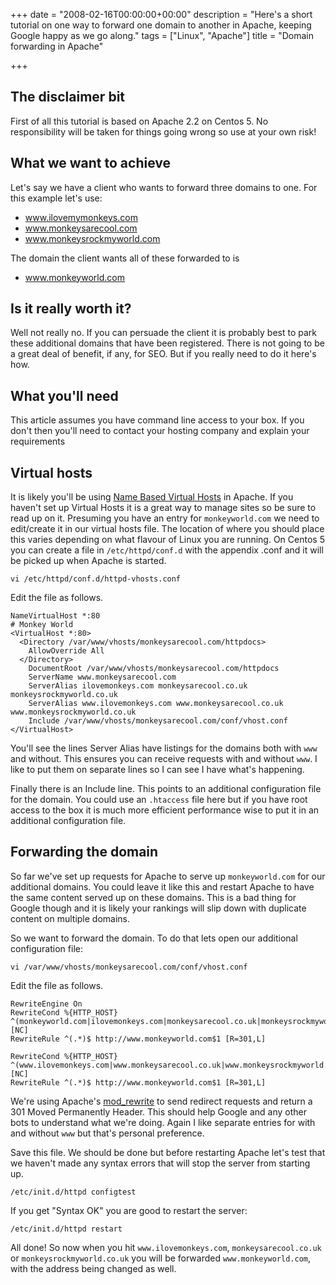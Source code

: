 +++
date = "2008-02-16T00:00:00+00:00"
description = "Here's a short tutorial on one way to forward one domain to another in Apache, keeping Google happy as we go along."
tags = ["Linux", "Apache"]
title = "Domain forwarding in Apache"

+++

## The disclaimer bit

First of all this tutorial is based on Apache 2.2 on Centos 5. No responsibility will be taken for things going wrong so use at your own risk!

## What we want to achieve

Let's say we have a client who wants to forward three domains to one. For this example let's use: 

* www.ilovemymonkeys.com 
* www.monkeysarecool.com 
* www.monkeysrockmyworld.com 

The domain the client wants all of these forwarded to is 

* www.monkeyworld.com 

## Is it really worth it?

Well not really no. If you can persuade the client it is probably best to park these additional domains that have been registered. There is not going to be a great deal of benefit, if any, for SEO. But if you really need to do it here's how. 

## What you'll need

This article assumes you have command line access to your box. If you don't then you'll need to contact your hosting company and explain your requirements

## Virtual hosts

It is likely you'll be using [Name Based Virtual Hosts][1] in Apache. If you haven't set up Virtual Hosts it is a great way to manage sites so be sure to read up on it. Presuming you have an entry for `monkeyworld.com` we need to edit/create it in our virtual hosts file. The location of where you should place this varies depending on what flavour of Linux you are running. On Centos 5 you can create a file in `/etc/httpd/conf.d` with the appendix .conf and it will be picked up when Apache is started.  

    vi /etc/httpd/conf.d/httpd-vhosts.conf 

Edit the file as follows.

    NameVirtualHost *:80 
    # Monkey World 
    <VirtualHost *:80> 
      <Directory /var/www/vhosts/monkeysarecool.com/httpdocs> 
        AllowOverride All 
      </Directory> 
        DocumentRoot /var/www/vhosts/monkeysarecool.com/httpdocs 
        ServerName www.monkeysarecool.com 
        ServerAlias ilovemonkeys.com monkeysarecool.co.uk monkeysrockmyworld.co.uk 
        ServerAlias www.ilovemonkeys.com www.monkeysarecool.co.uk www.monkeysrockmyworld.co.uk 
        Include /var/www/vhosts/monkeysarecool.com/conf/vhost.conf 
    </VirtualHost> 

You'll see the lines Server Alias have listings for the domains both with `www` and without. This ensures you can receive requests with and without `www`. I like to put them on separate lines so I can see I have what's happening.

Finally there is an Include line. This points to an additional configuration file for the domain. You could use an `.htaccess` file here but if you have root access to the box it is much more efficient performance wise to put it in an additional configuration file.

## Forwarding the domain

So far we've set up requests for Apache to serve up `monkeyworld.com` for our additional domains. You could leave it like this and restart Apache to have the same content served up on these domains. This is a bad thing for Google though and it is likely your rankings will slip down with duplicate content on multiple domains. 

So we want to forward the domain. To do that lets open our additional configuration file: 

    vi /var/www/vhosts/monkeysarecool.com/conf/vhost.conf

Edit the file as follows.

    RewriteEngine On
    RewriteCond %{HTTP_HOST} ^(monkeyworld.com|ilovemonkeys.com|monkeysarecool.co.uk|monkeysrockmyworld.co.uk) [NC] 
    RewriteRule ^(.*)$ http://www.monkeyworld.com$1 [R=301,L]

    RewriteCond %{HTTP_HOST} ^(www.ilovemonkeys.com|www.monkeysarecool.co.uk|www.monkeysrockmyworld.co.uk) [NC] 
    RewriteRule ^(.*)$ http://www.monkeyworld.com$1 [R=301,L]

We're using Apache's [mod_rewrite][2] to send redirect requests and return a 301 Moved Permanently Header. This should help Google and any other bots to understand what we're doing. Again I like separate entries for with and without `www` but that's personal preference.

Save this file. We should be done but before restarting Apache let's test that we haven't made any syntax errors that will stop the server from starting up. 

    /etc/init.d/httpd configtest

If you get "Syntax OK" you are good to restart the server: 

    /etc/init.d/httpd restart

All done! So now when you hit `www.ilovemonkeys.com`, `monkeysarecool.co.uk` or `monkeysrockmyworld.co.uk` you will be forwarded `www.monkeyworld.com`, with the address being changed as well.

 [1]: http://httpd.apache.org/docs/2.2/vhosts/
 [2]: http://httpd.apache.org/docs/2.2/mod/mod_rewrite.html
